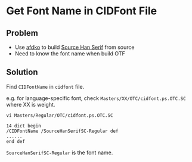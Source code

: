 # Get Font Name in CIDFont File

## Problem
* Use [afdko](https://github.com/adobe-type-tools/afdko/) to build [Source Han Serif](https://github.com/adobe-fonts/source-han-serif) from source
* Need to know the font name when build OTF

## Solution
Find `CIDFontName` in `cidfont` file.

e.g. for language-specific font, check `Masters/XX/OTC/cidfont.ps.OTC.SC` where XX is weight.

```shell
vi Masters/Regular/OTC/cidfont.ps.OTC.SC
```

```shell
14 dict begin
/CIDFontName /SourceHanSerifSC-Regular def
......
end def
```

`SourceHanSerifSC-Regular` is the font name.

